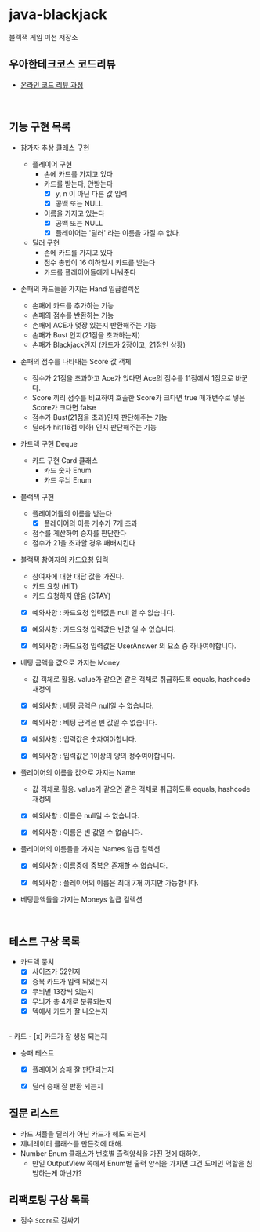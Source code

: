 # java-blackjack
블랙잭 게임 미션 저장소

## 우아한테크코스 코드리뷰
* [온라인 코드 리뷰 과정](https://github.com/woowacourse/woowacourse-docs/blob/master/maincourse/README.md)

<br>

## 기능 구현 목록
- 참가자 추상 클래스 구현
    - 플레이어 구현
        - 손에 카드를 가지고 있다
        - 카드를 받는다, 안받는다
            - [x] y, n 이 아닌 다른 값 입력
            - [x] 공백 또는 NULL
        - 이름을 가지고 있는다
            - [x] 공백 또는 NULL
            - [x] 플레이어는 '딜러' 라는 이름을 가질 수 없다.
    - 딜러 구현
        - 손에 카드를 가지고 있다
        - 점수 총합이 16 이하일시 카드를 받는다
        - 카드를 플레이어들에게 나눠준다


- 손패의 카드들을 가지는 Hand 일급컬렉션
    - 손패에 카드를 추가하는 기능
    - 손패의 점수를 반환하는 기능
    - 손패에 ACE가 몇장 있는지 반환해주는 기능
    - 손패가 Bust 인지(21점을 초과하는지)
    - 손패가 Blackjack인지 (카드가 2장이고, 21점인 상황)
    

- 손패의 점수를 나타내는 Score 값 객체
    - 점수가 21점을 초과하고 Ace가 있다면 Ace의 점수를 11점에서 1점으로 바꾼다.
    - Score 끼리 점수를 비교하여 호출한 Score가 크다면 true 매개변수로 넣은 Score가 크다면 false
    - 점수가 Bust(21점을 초과)인지 판단해주는 기능
    - 딜러가 hit(16점 이하) 인지 판단해주는 기능
    

- 카드덱 구현 Deque
    - 카드 구현 Card 클래스
        - 카드 숫자 Enum
        - 카드 무늬 Enum
    

- 블랙잭 구현
    - 플레이어들의 이름을 받는다
        - [x] 플레이어의 이름 개수가 7개 초과
    - 점수를 계산하여 승자를 판단한다
    - 점수가 21을 초과할 경우 패배시킨다
    

- 블랙잭 참여자의 카드요청 입력
    - 참여자에 대한 대답 값을 가진다.
    - 카드 요청 (HIT)
    - 카드 요청하지 않음 (STAY)
    - [x] 예와사항 : 카드요청 입력값은 null 일 수 없습니다.
    - [x] 예와사항 : 카드요청 입력값은 빈값 일 수 없습니다.
    - [x] 예외사항 : 카드요청 입력값은 UserAnswer 의 요소 중 하나여야합니다.
    

- 베팅 금액을 값으로 가지는 Money
    - 값 객체로 활용. value가 같으면 같은 객체로 취급하도록 equals, hashcode 재정의
    - [x] 예외사항 : 베팅 금액은 null일 수 없습니다.
    - [x] 예외사항 : 베팅 금액은 빈 값일 수 없습니다.
    - [x] 예외사항 : 입력값은 숫자여야합니다.
    - [x] 예외사항 : 입력값은 1이상의 양의 정수여야합니다.
    
    
- 플레이어의 이름을 값으로 가지는 Name
    - 값 객체로 활용. value가 같으면 같은 객체로 취급하도록 equals, hashcode 재정의
    - [x] 예외사항 : 이름은 null일 수 없습니다.
    - [x] 예외사항 : 이름은 빈 값일 수 없습니다.
    
    
- 플레이어의 이름들을 가지는 Names 일급 컬렉션
    - [x] 예외사항 : 이름중에 중복은 존재할 수 없습니다.
    - [x] 예외사항 : 플레이어의 이름은 최대 7개 까지만 가능합니다.
    

- 베팅금액들을 가지는 Moneys 일급 컬렉션

<br>

## 테스트 구상 목록
- 카드덱 뭉치
    - [x] 사이즈가 52인지
    - [x] 중복 카드가 입력 되었는지
    - [x] 무늬별 13장씩 있는지
    - [x] 무늬가 총 4개로 분류되는지
    - [x] 덱에서 카드가 잘 나오는지
    
 <br>
- 카드
    - [x] 카드가 잘 생성 되는지
 <br> 

- 승패 테스트
    - [x] 플레이어 승패 잘 판단되는지
    - [x] 딜러 승패 잘 반환 되는지


## 질문 리스트
- 카드 셔플을 딜러가 아닌 카드가 해도 되는지
- 제네레이터 클래스를 만든것에 대해.
- Number Enum 클래스가 번호별 출력양식을 가진 것에 대하여.
    - 만일 OutputView 쪽에서 Enum별 출력 양식을 가지면 그건 도메인 역할을 침범하는게 아닌가?


## 리팩토링 구상 목록
- 점수 `Score`로 감싸기